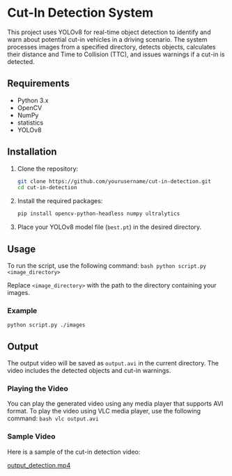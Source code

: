 # Cut-In Detection System

This project uses YOLOv8 for real-time object detection to identify and warn about potential cut-in vehicles in a driving scenario. The system processes images from a specified directory, detects objects, calculates their distance and Time to Collision (TTC), and issues warnings if a cut-in is detected.

## Requirements

- Python 3.x
- OpenCV
- NumPy
- statistics
- YOLOv8

## Installation

1. Clone the repository:
    ```bash
    git clone https://github.com/yourusername/cut-in-detection.git
    cd cut-in-detection
    ```

2. Install the required packages:
    ```bash
    pip install opencv-python-headless numpy ultralytics
    ```

3. Place your YOLOv8 model file (`best.pt`) in the desired directory.

## Usage

To run the script, use the following command:
    ```bash
    python script.py <image_directory>
    ```

Replace `<image_directory>` with the path to the directory containing your images.

### Example
    python script.py ./images
    

## Output

The output video will be saved as `output.avi` in the current directory. The video includes the detected objects and cut-in warnings.

### Playing the Video

You can play the generated video using any media player that supports AVI format. To play the video using VLC media player, use the following command:
    ```bash
    vlc output.avi
    ```

### Sample Video

Here is a sample of the cut-in detection video:

[output_detection.mp4](https://drive.google.com/file/d/1LqoqeMfKTTDJrTSdpOEBCHqktmPxnpd_/view?usp=sharing)


